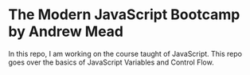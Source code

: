 # The Modern JavaScript Bootcamp by Andrew Mead

In this repo, I am working on the course taught of JavaScript. This repo goes over the basics of JavaScript Variables and Control Flow.
